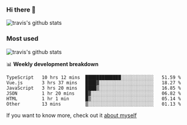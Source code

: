### Hi there 👋

<!--
**HondryTravis/HondryTravis** is a ✨ _special_ ✨ repository because its `README.md` (this file) appears on your GitHub profile.

Here are some ideas to get you started:

- 🔭 I’m currently working on ...
- 🌱 I’m currently learning ...
- 👯 I’m looking to collaborate on ...
- 🤔 I’m looking for help with ...
- 💬 Ask me about ...
- 📫 How to reach me: ...
- 😄 Pronouns: ...
- ⚡ Fun fact: ...
-->

![travis's github stats](https://github-readme-stats.vercel.app/api?username=HondryTravis&hide=stars)
### Most used
![travis's github stats](https://github-readme-stats.anuraghazra1.vercel.app/api/top-langs/?username=HondryTravis&layout=compact&hide_title=true)

📊 **Weekly development breakdown**

<!--START_SECTION:waka-->

```text
TypeScript   10 hrs 12 mins  █████████████░░░░░░░░░░░░   51.59 %
Vue.js       3 hrs 37 mins   ████▓░░░░░░░░░░░░░░░░░░░░   18.27 %
JavaScript   3 hrs 20 mins   ████▒░░░░░░░░░░░░░░░░░░░░   16.85 %
JSON         1 hr 20 mins    █▓░░░░░░░░░░░░░░░░░░░░░░░   06.82 %
HTML         1 hr 1 min      █▒░░░░░░░░░░░░░░░░░░░░░░░   05.14 %
Other        13 mins         ▒░░░░░░░░░░░░░░░░░░░░░░░░   01.13 %
```

<!--END_SECTION:waka-->

If you want to know more, check out it [about myself](https://hondrytravis.github.io/)
